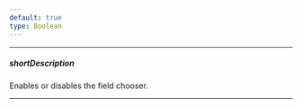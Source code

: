 ```yaml
---
default: true
type: Boolean
---
```

---
##### shortDescription
Enables or disables the field chooser.

---
